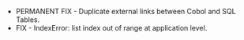 - PERMANENT FIX - Duplicate external links between Cobol and SQL Tables.
- FIX - IndexError: list index out of range at application level.
